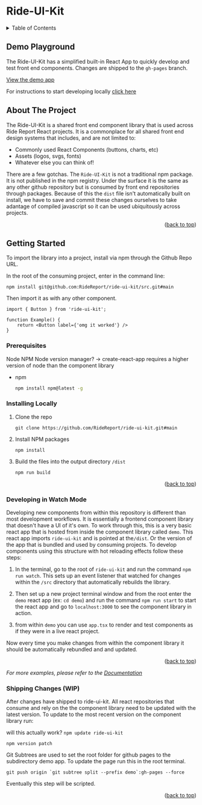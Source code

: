 # Ride-UI-Kit

<!-- TABLE OF CONTENTS -->
<details>
  <summary>Table of Contents</summary>
  <ol>
    <li>
      <a href="#about-ride-ui-kit">About Ride-UI-Kit</a>
    </li>
    <li>
      <a href="#getting-started">Getting Started</a>
      <ul>
        <li><a href="#prerequisites">Prerequisites</a></li>
        <li><a href="#installation">Installation</a></li>
      </ul>
    </li>
    <li><a href="#Installing Locally">Installing Locally</a></li>
    <li><a href="#Developing in Watch Mode">Developing in Watch Mode</a></li>

  </ol>
</details>

<!-- ABOUT THE PROJECT -->

## Demo Playground

The Ride-UI-Kit has a simplified built-in React App to quickly develop and test front end components. Changes are shipped to the `gh-pages` branch.

[View the demo app](https://ridereport.github.io/ride-ui-kit/)

For instructions to start developing locally <a href="#Developing in Watch Mode">click here</a>

## About The Project

The Ride-UI-Kit is a shared front end component library that is used across Ride Report React projects. It is a commonplace for all shared front end design systems that includes, and are not limited to:

- Commonly used React Components (buttons, charts, etc)
- Assets (logos, svgs, fonts)
- Whatever else you can think of!

There are a few gotchas. The `Ride-UI-Kit` is not a traditional npm package. It is not published in the npm registry. Under the surface it is the same as any other github repository but is consumed by front end repositories through packages. Because of this the `dist` file isn't automatically built on install, we have to save and commit these changes ourselves to take adantage of compiled javascript so it can be used ubiquitously across projects.

<p align="right">(<a href="#top">back to top</a>)</p>

<!-- GETTING STARTED -->

## Getting Started

To import the library into a project, install via npm through the Github Repo URL.

In the root of the consuming project, enter in the command line:

```
npm install git@github.com:RideReport/ride-ui-kit/src.git#main
```

Then import it as with any other component.

```
import { Button } from 'ride-ui-kit';

function Example() {
    return <Button label={'omg it worked'} />
}
```

### Prerequisites

Node
NPM
Node version manager? -> create-react-app requires a higher version of node than the component library

- npm
  ```sh
  npm install npm@latest -g
  ```

### Installing Locally

1. Clone the repo

   ```
   git clone https://github.com/RideReport/ride-ui-kit.git#main
   ```

2. Install NPM packages

   ```
   npm install
   ```

3. Build the files into the output directory `/dist`
   ```
   npm run build
   ```

<p align="right">(<a href="#top">back to top</a>)</p>

### Developing in Watch Mode

Developing new components from within this repository is different than most development workflows. It is essentially a frontend component library that doesn't have a UI of it's own. To work through this, this is a very basic react app that is hosted from inside the component library called `demo`. This react app imports `ride-ui-kit` and is pointed at the`/dist`. Or the version of the app that is bundled and used by consuming projects. To develop components using this structure with hot reloading effects follow these steps:

1. In the terminal, go to the root of `ride-ui-kit` and run the command `npm run watch`. This sets up an event listener that watched for changes within the `/src` directory that automatically rebuilds the library.

2. Then set up a new project terminal window and from the root enter the `demo` react app (ex: `cd demo`) and run the command `npm run start` to start the react app and go to `localhost:3000` to see the component library in action.

3. from within `demo` you can use `app.tsx` to render and test components as if they were in a live react project.

Now every time you make changes from within the component library it should be automatically rebundled and and updated.

<p align="right">(<a href="#top">back to top</a>)</p>

_For more examples, please refer to the [Documentation](https://example.com)_

### Shipping Changes (WIP)

After changes have shipped to ride-ui-kit. All react repositories that consume and rely on the the component library need to be updated with the latest version. To update to the most recent version on the component library run:

will this actually work?
`npm update ride-ui-kit`

`npm version patch`

Git Subtrees are used to set the root folder for github pages to the subdirectory demo app. To update the page run this in the root terminal.

`` git push origin `git subtree split --prefix demo`:gh-pages --force ``

Eventually this step will be scripted.

<p align="right">(<a href="#top">back to top</a>)</p>
